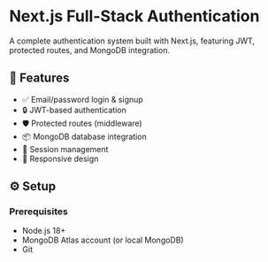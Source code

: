 # Next.js Full-Stack Authentication

A complete authentication system built with Next.js, featuring JWT, protected routes, and MongoDB integration.



## 🚀 Features

- ✅ Email/password login & signup
- 🔒 JWT-based authentication
- 🛡️ Protected routes (middleware)
- 📦 MongoDB database integration
- 🔄 Session management
- 📱 Responsive design

## ⚙️ Setup

### Prerequisites

- Node.js 18+
- MongoDB Atlas account (or local MongoDB)
- Git







```
